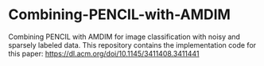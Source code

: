 # Combining-PENCIL-with-AMDIM
Combining PENCIL with AMDIM for image classification with noisy and sparsely labeled data. This repository contains the implementation code for this paper: https://dl.acm.org/doi/10.1145/3411408.3411441
